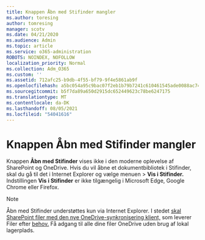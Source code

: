 ```yaml
---
title: Knappen Åbn med Stifinder mangler
ms.author: toresing
author: tomresing
manager: scotv
ms.date: 04/21/2020
ms.audience: Admin
ms.topic: article
ms.service: o365-administration
ROBOTS: NOINDEX, NOFOLLOW
localization_priority: Normal
ms.collection: Adm_O365
ms.custom: ''
ms.assetid: 712afc25-b9db-4f55-bf79-9f4e5861ab9f
ms.openlocfilehash: a5bc054a95c9bac07f2eb1b79b7241c610461545ade0088ac74254e6ae4169ae
ms.sourcegitcommit: b5f7da89a650d2915dc652449623c78be6247175
ms.translationtype: MT
ms.contentlocale: da-DK
ms.lasthandoff: 08/05/2021
ms.locfileid: "54041616"
---
```

# <a name="the-open-with-explorer-button-is-missing"></a>Knappen Åbn med Stifinder mangler

Knappen **Åbn med Stifinder** vises ikke i den moderne oplevelse af SharePoint og OneDrive. Hvis du vil åbne et dokumentbibliotek i Stifinder, skal du gå til det i Internet Explorer og vælge menuen \> **Vis i Stifinder.** Indstillingen **Vis i Stifinder** er ikke tilgængelig i Microsoft Edge, Google Chrome eller Firefox. 
  
> [!NOTE]
> Åbn med Stifinder understøttes kun via Internet Explorer. I stedet [skal SharePoint filer med den nye OneDrive-synkronisering klient,](https://support.office.com/article/6de9ede8-5b6e-4503-80b2-6190f3354a88.aspx) som leverer Filer efter [behov.](https://support.office.com/article/0e6860d3-d9f3-4971-b321-7092438fb38e.aspx) Få adgang til alle dine filer OneDrive uden brug af lokal lagerplads. 
  

